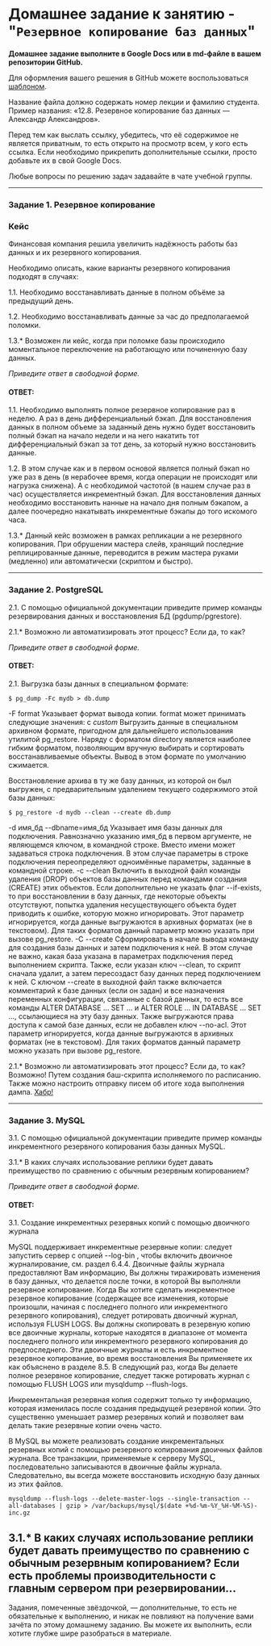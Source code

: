 # Домашнее задание к занятию - "`Резервное копирование баз данных`" 

**Домашнее задание выполните в Google Docs или в md-файле в вашем репозитории GitHub.** 

Для оформления вашего решения в GitHub можете воспользоваться [шаблоном](https://github.com/netology-code/sys-pattern-homework).

Название файла должно содержать номер лекции и фамилию студента. Пример названия: «12.8. Резервное копирование баз данных — Александр Александров».

Перед тем как выслать ссылку, убедитесь, что её содержимое не является приватным, то есть открыто на просмотр всем, у кого есть ссылка. Если необходимо прикрепить дополнительные ссылки, просто добавьте их в свой Google Docs.

Любые вопросы по решению задач задавайте в чате учебной группы.

---

### Задание 1. Резервное копирование

### Кейс
Финансовая компания решила увеличить надёжность работы баз данных и их резервного копирования. 

Необходимо описать, какие варианты резервного копирования подходят в случаях: 

1.1. Необходимо восстанавливать данные в полном объёме за предыдущий день.

1.2. Необходимо восстанавливать данные за час до предполагаемой поломки.

1.3.* Возможен ли кейс, когда при поломке базы происходило моментальное переключение на работающую или починенную базу данных.

*Приведите ответ в свободной форме.*

#### ОТВЕТ:

1.1. Необходимо выполнять полное резервное копирование раз в неделю. А раз в день дифференциальный бэкап. Для восстановления данных в полном объеме за заданный день нужно будет восстановить полный бэкап на начало недели и на него накатить тот дифференциальный бэкап за тот день, за который нужно восстановить данные.

1.2. В этом случае как и в первом основой является полный бэкап но уже раз в день (в нерабочее время, когда операции не происходят или нагрузка снижена). А с необходимой частотой (в нашем случае раз в час) осуществляется инкрементный бэкап. Для восстановления данных необходимо восстановить нанные на начало дня полным бэкапом, а далее поочередно накатывать инкрементные бэкапы до того искомого часа.

1.3.* Данный кейс возможен в рамках репликации а не резервного копирования. При обрушении мастера слейв, хранящий последние реплицированные данные, переводится в режим мастера руками (медленно) или автоматически (скриптом и быстро).

---

### Задание 2. PostgreSQL

2.1. С помощью официальной документации приведите пример команды резервирования данных и восстановления БД (pgdump/pgrestore).

2.1.* Возможно ли автоматизировать этот процесс? Если да, то как?

*Приведите ответ в свободной форме.*

#### ОТВЕТ:

2.1. Выгрузка базы данных в специальном формате:
```
$ pg_dump -Fc mydb > db.dump
```
-F format
Указывает формат вывода копии. format может принимать следующие значения: 
c
*custom*
Выгрузить данные в специальном архивном формате, пригодном для дальнейшего использования утилитой pg_restore. Наряду с форматом directory является наиболее гибким форматом, позволяющим вручную выбирать и сортировать восстанавливаемые объекты. Вывод в этом формате по умолчанию сжимается.

Восстановление архива в ту же базу данных, из которой он был выгружен, с предварительным удалением текущего содержимого этой базы данных:
```
$ pg_restore -d mydb --clean --create db.dump
```
-d имя_бд
--dbname=имя_бд
Указывает имя базы данных для подключения. Равнозначно указанию имя_бд в первом аргументе, не являющемся ключом, в командной строке. Вместо имени может задаваться строка подключения. В этом случае параметры в строке подключения переопределяют одноимённые параметры, заданные в командной строке.
-c
--clean
Включить в выходной файл команды удаления (DROP) объектов базы данных перед командами создания (CREATE) этих объектов. Если дополнительно не указать флаг --if-exists, то при восстановлении в базу данных, где некоторые объекты отсутствуют, попытка удаления несуществующего объекта будет приводить к ошибке, которую можно игнорировать.
Этот параметр игнорируется, когда данные выгружаются в архивных форматах (не в текстовом). Для таких форматов данный параметр можно указать при вызове pg_restore.
-C
--create
Сформировать в начале вывода команду для создания базы данных и затем подключения к ней. В этом случае не важно, какая база указана в параметрах подключения перед выполнением скрипта. Также, если указан ключ --clean, то скрипт сначала удалит, а затем пересоздаст базу данных перед подключением к ней.
С ключом --create в выходной файл также включается комментарий к базе данных (если он задан) и все назначения переменных конфигурации, связанные с базой данных, то есть все команды ALTER DATABASE ... SET ... и ALTER ROLE ... IN DATABASE ... SET ..., ссылающиеся на эту базу данных. Также выгружаются права доступа к самой базе данных, если не добавлен ключ --no-acl.
Этот параметр игнорируется, когда данные выгружаются в архивных форматах (не в текстовом). Для таких форматов данный параметр можно указать при вызове pg_restore.

2.1.* Возможно ли автоматизировать этот процесс? Если да, то как?
Возможно! Путем создания баш-скрипта исполняемого по расписанию. Также можно настроить отправку писем об итоге хода выполнения дампа. [Хабр!](https://habr.com/ru/articles/595641/)

---

### Задание 3. MySQL

3.1. С помощью официальной документации приведите пример команды инкрементного резервного копирования базы данных MySQL. 

3.1.* В каких случаях использование реплики будет давать преимущество по сравнению с обычным резервным копированием?

*Приведите ответ в свободной форме.*

#### ОТВЕТ:

3.1. Создание инкрементных резервных копий с помощью двоичного журнала

MySQL поддерживает инкрементные резервные копии: следует запустить сервер с опцией --log-bin , чтобы включить двоичное журналирование, см. раздел 6.4.4. Двоичные файлы журнала предоставляют Вам информацию, Вы должны тиражировать изменения в базу данных, что делается после точки, в которой Вы выполняли резервное копирование. Когда Вы хотите сделать инкрементное резервное копирование (содержащее все изменения, которые произошли, начиная с последнего полного или инкрементного резервного копирования), следует ротировать двоичный журнал, используя FLUSH LOGS. Вы должны скопировать в резервную копию все двоичные журналы, которые находятся в диапазоне от момента последнего полного или инкрементного резервного копирования до предпоследнего. Эти двоичные журналы и есть инкрементное резервное копирование, во время восстановления Вы применяете их как объяснено в разделе 8.5. В следующий раз, когда Вы делаете полное резервное копирование, следует также ротировать журнал с помощью FLUSH LOGS или mysqldump --flush-logs.

Инкрементальная резервная копия содержит только ту информацию, которая изменилась после создания предыдущей резервной копии. Это существенно уменьшает размер резервных копий и позволяет вам делать такие резервные копии очень часто.

В MySQL вы можете реализовать создание инкрементальных резервных копий с помощью резервного копирования двоичных файлов журнала. Все транзакции, применяемые к серверу MySQL, последовательно записываются в двоичные файлы журнала. Следовательно, вы всегда можете восстановить исходную базу данных из этих файлов.
```
mysqldump --flush-logs --delete-master-logs --single-transaction --all-databases | gzip > /var/backups/mysql/$(date +%d-%m-%Y_%H-%M-%S)-inc.gz
```
3.1.* В каких случаях использование реплики будет давать преимущество по сравнению с обычным резервным копированием? Если есть проблемы производительности с главным сервером при резервировании...
---

Задания, помеченные звёздочкой, — дополнительные, то есть не обязательные к выполнению, и никак не повлияют на получение вами зачёта по этому домашнему заданию. Вы можете их выполнить, если хотите глубже шире разобраться в материале.
